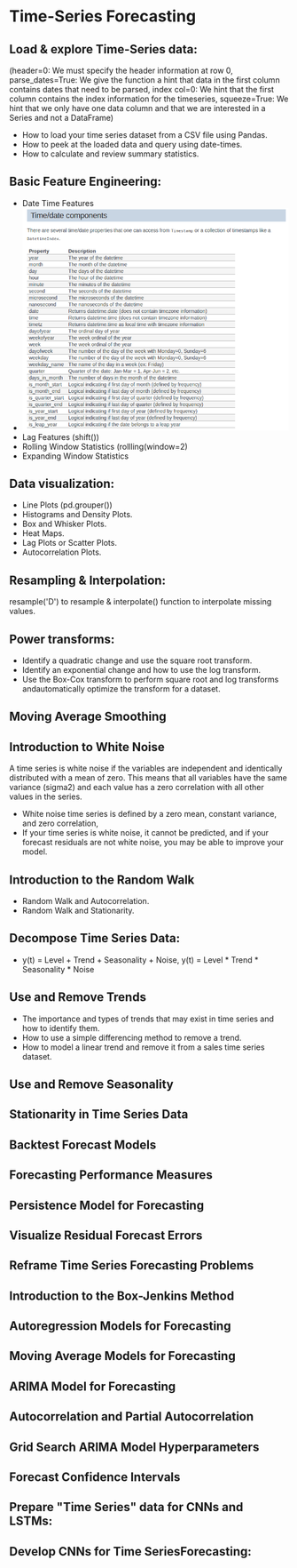 # Time-Series Forecasting
## Load & explore Time-Series data: 
(header=0: We must specify the header information at row 0, parse_dates=True: We give the function a hint that data in the first column contains
dates that need to be parsed, index col=0: We hint that the first column contains the index information for the timeseries, squeeze=True: We hint that we only have one data column and that we are interested in a Series and not a DataFrame)
* How to load your time series dataset from a CSV file using Pandas.
* How to peek at the loaded data and query using date-times.
* How to calculate and review summary statistics.

## Basic Feature Engineering:
* Date Time Features
*  ![alt text](time-features.webp)
* Lag Features (shift())
* Rolling Window Statistics (rollling(window=2)
* Expanding Window Statistics

## Data visualization:
* Line Plots (pd.grouper())
* Histograms and Density Plots.
* Box and Whisker Plots.
* Heat Maps.
* Lag Plots or Scatter Plots.
* Autocorrelation Plots.
## Resampling & Interpolation:
resample('D') to resample & interpolate() function to interpolate missing values.
## Power transforms:
* Identify a quadratic change and use the square root transform.
* Identify an exponential change and how to use the log transform.
* Use the Box-Cox transform to perform square root and log transforms andautomatically optimize the transform for a dataset.
## Moving Average Smoothing
## Introduction to White Noise
A time series is white noise if the variables are independent and identically distributed with a mean of zero. This means that all variables have the same variance (sigma2) and each value has a zero correlation with all other values in the series.
* White noise time series is defined by a zero mean, constant variance, and zero correlation, 
* If your time series is white noise, it cannot be predicted, and if your forecast residuals are not white noise, you may be able to improve your model.
## Introduction to the Random Walk
* Random Walk and Autocorrelation.
* Random Walk and Stationarity.
## Decompose Time Series Data: 
* y(t) = Level + Trend + Seasonality + Noise, y(t) = Level * Trend * Seasonality * Noise
## Use and Remove Trends
* The importance and types of trends that may exist in time series and how to identify them.
* How to use a simple differencing method to remove a trend.
* How to model a linear trend and remove it from a sales time series dataset.
## Use and Remove Seasonality
## Stationarity in Time Series Data
## Backtest Forecast Models
## Forecasting Performance Measures
## Persistence Model for Forecasting
## Visualize Residual Forecast Errors
## Reframe Time Series Forecasting Problems
## Introduction to the Box-Jenkins Method
## Autoregression Models for Forecasting
## Moving Average Models for Forecasting
## ARIMA Model for Forecasting
## Autocorrelation and Partial Autocorrelation
## Grid Search ARIMA Model Hyperparameters
## Forecast Confidence Intervals

## Prepare "Time Series" data for CNNs and LSTMs:
## Develop CNNs for Time SeriesForecasting:

